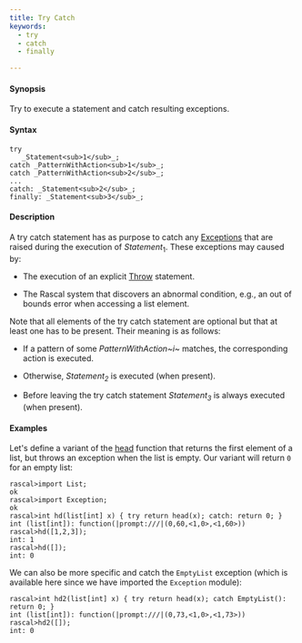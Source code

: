 ```yaml
---
title: Try Catch
keywords:
  - try
  - catch
  - finally

---
```


#### Synopsis

Try to execute a statement and catch resulting exceptions.

#### Syntax

```rascal
try
   _Statement<sub>1</sub>_;
catch _PatternWithAction<sub>1</sub>_;
catch _PatternWithAction<sub>2</sub>_;
...
catch: _Statement<sub>2</sub>_;
finally: _Statement<sub>3</sub>_;
```

#### Description

A try catch statement has as purpose to catch any [Exceptions](../../../Library/Exception) that are raised 
during the execution of _Statement_<sub>1</sub>.
These exceptions may caused by:

*  The execution of an explicit [Throw](../../../Rascal/Statements/Throw) statement.

*  The Rascal system that discovers an abnormal condition, e.g., an out of bounds error when accessing a list element.


Note that all elements of the try catch statement are optional but that at least one has to be present. 
Their meaning is as follows:

*  If a pattern of some _PatternWithAction~i~_ matches, the corresponding action is executed.

*  Otherwise, _Statement<sub>2</sub>_ is executed (when present).

*  Before leaving the try catch statement _Statement<sub>3</sub>_ is always executed (when present).

#### Examples

Let's define a variant of the [head](../../../Library/List#List-head) function that returns the first element of a list,
but throws an exception when the list is empty. Our variant will return `0` for an empty list:

```rascal-shell
rascal>import List;
ok
rascal>import Exception;
ok
rascal>int hd(list[int] x) { try return head(x); catch: return 0; }
int (list[int]): function(|prompt:///|(0,60,<1,0>,<1,60>))
rascal>hd([1,2,3]);
int: 1
rascal>hd([]);
int: 0
```
We can also be more specific and catch the `EmptyList` exception
(which is available here since we have imported the `Exception` module):

```rascal-shell
rascal>int hd2(list[int] x) { try return head(x); catch EmptyList(): return 0; }
int (list[int]): function(|prompt:///|(0,73,<1,0>,<1,73>))
rascal>hd2([]);
int: 0
```



